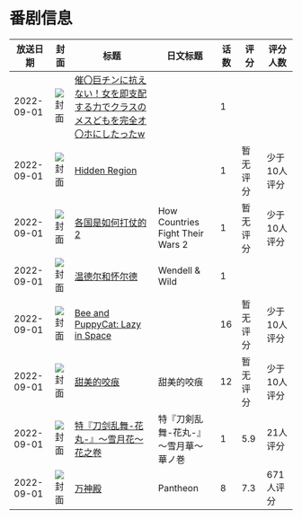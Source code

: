 # 番剧信息

|放送日期|封面|标题|日文标题|话数|评分|评分人数|
|---|---|---|---|---|---|---|
|2022-09-01|![封面](https://bangumi.tv/img/no_icon_subject.png)|[催〇巨チンに抗えない！女を即支配する力でクラスのメスどもを完全オ〇ホにしたったw](https://bangumi.tv/subject/494111)||1|||
|2022-09-01|![封面](https://lain.bgm.tv/pic/cover/c/ae/f8/422150_77pe1.jpg)|[Hidden Region](https://bangumi.tv/subject/422150)||1|暂无评分|少于10人评分|
|2022-09-01|![封面](https://lain.bgm.tv/pic/cover/c/ab/fd/402447_hANj7.jpg)|[各国是如何打仗的2](https://bangumi.tv/subject/402447)|How Countries Fight Their Wars 2|1|暂无评分|少于10人评分|
|2022-09-01|![封面](https://lain.bgm.tv/pic/cover/c/90/5d/465180_k4459.jpg)|[温德尔和怀尔德](https://bangumi.tv/subject/465180)|Wendell & Wild|1|||
|2022-09-01|![封面](https://lain.bgm.tv/pic/cover/c/6f/dd/377837_vU9uB.jpg)|[Bee and PuppyCat: Lazy in Space](https://bangumi.tv/subject/377837)||16|暂无评分|少于10人评分|
|2022-09-01|![封面](https://lain.bgm.tv/pic/cover/c/88/9c/312302_nZow8.jpg)|[甜美的咬痕](https://bangumi.tv/subject/312302)|甜美的咬痕|12|暂无评分|少于10人评分|
|2022-09-01|![封面](https://lain.bgm.tv/pic/cover/c/e6/35/365706_if2hB.jpg)|[特『刀剑乱舞-花丸-』～雪月花～花之卷](https://bangumi.tv/subject/365706)|特『刀剣乱舞-花丸-』～雪月華～華ノ巻|1|5.9|21人评分|
|2022-09-01|![封面](https://lain.bgm.tv/pic/cover/c/7e/a0/399354_BkByD.jpg)|[万神殿](https://bangumi.tv/subject/399354)|Pantheon|8|7.3|671人评分|
